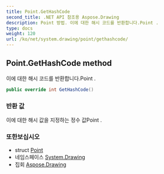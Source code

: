 ```yaml
---
title: Point.GetHashCode
second_title: .NET API 참조용 Aspose.Drawing
description: Point 방법. 이에 대한 해시 코드를 반환합니다.Point .
type: docs
weight: 120
url: /ko/net/system.drawing/point/gethashcode/
---
```

## Point.GetHashCode method

이에 대한 해시 코드를 반환합니다.Point .

```csharp
public override int GetHashCode()
```

### 반환 값

이에 대한 해시 값을 지정하는 정수 값Point .

### 또한보십시오

* struct [Point](../)
* 네임스페이스 [System.Drawing](../../point/)
* 집회 [Aspose.Drawing](../../../)


